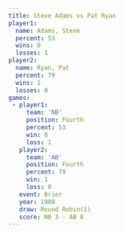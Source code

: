 ```yaml
---
title: Steve Adams vs Pat Ryan
player1:            
  name: Adams, Steve
  percent: 53       
  wins: 0           
  losses: 1         
player2:            
  name: Ryan, Pat   
  percent: 79       
  wins: 1           
  losses: 0         
games:
 - player1:          
     team: 'NB'      
     position: Fourth
     percent: 53     
     win: 0          
     loss: 1         
   player2:          
     team: 'AB'      
     position: Fourth
     percent: 79     
     win: 1          
     loss: 0         
   event: Brier        
   year: 1988          
   draw: Round Robin(1)
   score: NB 3 - AB 8  
---
```

